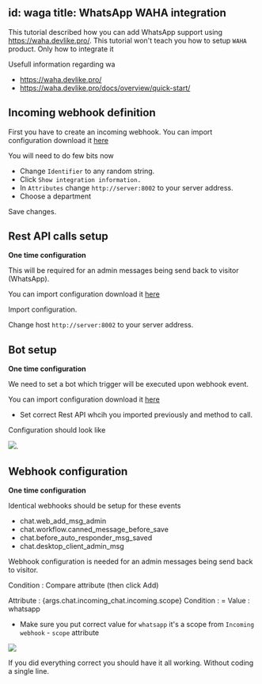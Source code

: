 id: waga
title: WhatsApp WAHA integration
---

This tutorial described how you can add WhatsApp support using https://waha.devlike.pro/. This tutorial won't teach you how to setup `WAHA` product. Only how to integrate it

Usefull information regarding wa

* https://waha.devlike.pro/
* https://waha.devlike.pro/docs/overview/quick-start/

## Incoming webhook definition

First you have to create an incoming webhook. You can import configuration download it [here](https://github.com/mysubcult/doc/files/14537055/incoming-webhook-9.json)


You will need to do few bits now

* Change `Identifier` to any random string.
* Click `Show integration information.`
* In `Attributes` change `http://server:8002` to your server address.
* Choose a department

Save changes.

## Rest API calls setup

**One time configuration**

This will be required for an admin messages being send back to visitor (WhatsApp).

You can import configuration download it [here](https://github.com/mysubcult/doc/files/14537064/rest-api-8.json)


Import configuration. 

Change host `http://server:8002` to your server address.

## Bot setup

**One time configuration**

We need to set a bot which trigger will be executed upon webhook event.

You can import configuration download it [here](https://github.com/mysubcult/doc/files/14537067/lhc-bot-38.json)


* Set correct Rest API whcih you imported previously and method to call.

Configuration should look like

![](/img/integration/whatsapp-bot.png).

## Webhook configuration

**One time configuration**

Identical webhooks should be setup for these events

* chat.web_add_msg_admin
* chat.workflow.canned_message_before_save
* chat.before_auto_responder_msg_saved
* chat.desktop_client_admin_msg

Webhook configuration is needed for an admin messages being send back to visitor.

Condition : Compare attribute (then click Add)

Attribute : {args.chat.incoming_chat.incoming.scope}
Condition : =
Value     : whatsapp


* Make sure you put correct value for `whatsapp` it's a scope from `Incoming webhook` - `scope` attribute

![](/img/integration/whatsapp-webhook.png)

If you did everything correct you should have it all working. Without coding a single line.
